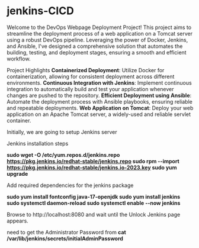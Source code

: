 # jenkins-CICD
Welcome to the DevOps Webpage Deployment Project! This project aims to streamline the deployment process of a web application on a Tomcat server using a robust DevOps pipeline. Leveraging the power of Docker, Jenkins, and Ansible, I've designed a comprehensive solution that automates the building, testing, and deployment stages, ensuring a smooth and efficient workflow.

Project Highlights
**Containerized Deployment**: Utilize Docker for containerization, allowing for consistent deployment across different environments.
**Continuous Integration with Jenkins**: Implement continuous integration to automatically build and test your application whenever changes are pushed to the repository.
**Efficient Deployment using Ansible**: Automate the deployment process with Ansible playbooks, ensuring reliable and repeatable deployments.
**Web Application on Tomcat**: Deploy your web application on an Apache Tomcat server, a widely-used and reliable servlet container.

Initially, we are going to setup Jenkins server
 
Jenkins installation steps 

**sudo wget -O /etc/yum.repos.d/jenkins.repo https://pkg.jenkins.io/redhat-stable/jenkins.repo 
sudo rpm --import https://pkg.jenkins.io/redhat-stable/jenkins.io-2023.key 
sudo yum upgrade**

Add required dependencies for the jenkins package 

**sudo yum install fontconfig java-17-openjdk 
sudo yum install jenkins 
sudo systemctl daemon-reload
sudo systemctl enable --now jenkins**

Browse to http://localhost:8080 and wait until the Unlock Jenkins page appears. 

need to get the Administrator Password from 
**cat /var/lib/jenkins/secrets/initialAdminPassword**


 


